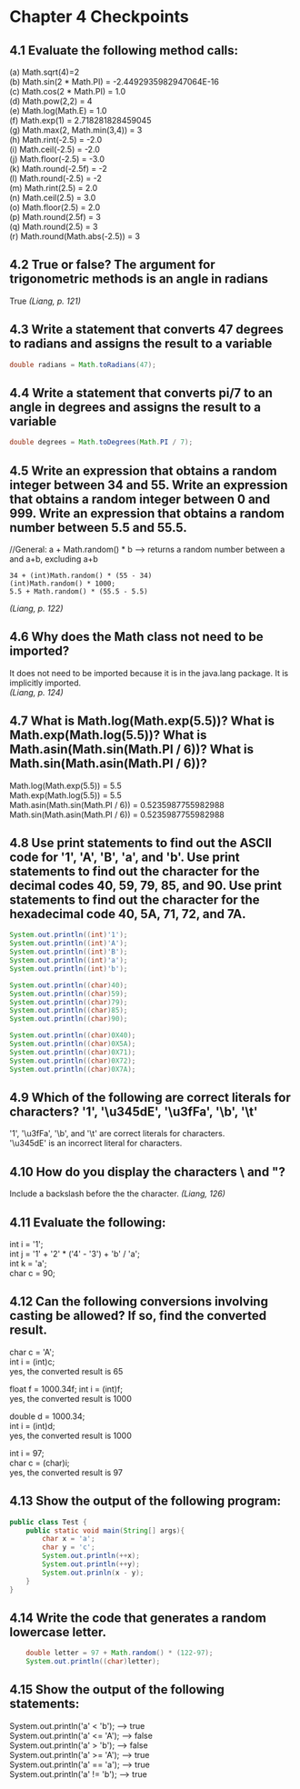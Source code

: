 # Chapter 4 Checkpoints

## 4.1 Evaluate the following method calls:  
(a) Math.sqrt(4)=2  
(b) Math.sin(2 * Math.PI) = -2.4492935982947064E-16    
(c) Math.cos(2 * Math.PI) = 1.0  
(d) Math.pow(2,2) = 4  
(e) Math.log(Math.E) = 1.0  
(f) Math.exp(1) = 2.718281828459045  
(g) Math.max(2, Math.min(3,4)) = 3  
(h) Math.rint(-2.5) = -2.0  
(i) Math.ceil(-2.5) = -2.0  
(j) Math.floor(-2.5) = -3.0  
(k) Math.round(-2.5f) = -2  
(l) Math.round(-2.5) = -2  
(m) Math.rint(2.5) = 2.0  
(n) Math.ceil(2.5) = 3.0  
(o) Math.floor(2.5) = 2.0  
(p) Math.round(2.5f) = 3  
(q) Math.round(2.5) = 3  
(r) Math.round(Math.abs(-2.5)) = 3  


## 4.2 True or false? The argument for trigonometric methods is an angle in radians  
True
*(Liang, p. 121)*


## 4.3 Write a statement that converts 47 degrees to radians and assigns the result to a variable  
```Java
double radians = Math.toRadians(47);
```


## 4.4 Write a statement that converts pi/7 to an angle in degrees and assigns the result to a variable
```Java
double degrees = Math.toDegrees(Math.PI / 7);
```


## 4.5 Write an expression that obtains a random integer between 34 and 55. Write an expression that obtains a random integer between 0 and 999. Write an expression that obtains a random number between 5.5 and 55.5.
//General: a + Math.random() * b --> returns a random number between a and a+b, excluding a+b
```
34 + (int)Math.random() * (55 - 34)  
(int)Math.random() * 1000;  
5.5 + Math.random() * (55.5 - 5.5)
```
*(Liang, p. 122)*

## 4.6 Why does the Math class not need to be imported?  
It does not need to be imported because it is in the java.lang package. It is implicitly imported.  
*(Liang, p. 124)*


## 4.7 What is Math.log(Math.exp(5.5))? What is Math.exp(Math.log(5.5))? What is Math.asin(Math.sin(Math.PI / 6))? What is Math.sin(Math.asin(Math.PI / 6))?  
Math.log(Math.exp(5.5)) = 5.5  
Math.exp(Math.log(5.5)) = 5.5  
Math.asin(Math.sin(Math.PI / 6)) = 0.5235987755982988  
Math.sin(Math.asin(Math.PI / 6)) = 0.5235987755982988  


## 4.8 Use print statements to find out the ASCII code for '1', 'A', 'B', 'a', and 'b'. Use print statements to find out the character for the decimal codes 40, 59, 79, 85, and 90. Use print statements to find out the character for the hexadecimal code 40, 5A, 71, 72, and 7A.  
```Java
System.out.println((int)'1');  
System.out.println((int)'A');
System.out.println((int)'B');
System.out.println((int)'a');
System.out.println((int)'b');

System.out.println((char)40);
System.out.println((char)59);
System.out.println((char)79);
System.out.println((char)85);
System.out.println((char)90);

System.out.println((char)0X40);
System.out.println((char)0X5A);
System.out.println((char)0X71);
System.out.println((char)0X72);
System.out.println((char)0X7A);
```

## 4.9 Which of the following are correct literals for characters? '1', '\u345dE', '\u3fFa', '\b', '\t'  
'1', '\u3fFa', '\b', and '\t' are correct literals for characters.  
'\u345dE' is an incorrect literal for characters. 

## 4.10 How do you display the characters \ and "?
Include a backslash before the the character.
*(Liang, 126)*

## 4.11 Evaluate the following:  
int i = '1';  
int j = '1' + '2' * ('4' - '3') + 'b' / 'a';  
int k = 'a';  
char c = 90;  

## 4.12 Can the following conversions involving casting be allowed? If so, find the converted result.  
char c = 'A';  
int i = (int)c;  
yes, the converted result is 65

float f = 1000.34f;
int i = (int)f;  
yes, the converted result is 1000

double d = 1000.34;  
int i = (int)d;  
yes, the converted result is 1000  

int i = 97;  
char c = (char)i;  
yes, the converted result is 97  

## 4.13 Show the output of the following program:
```Java
public class Test {
	public static void main(String[] args){
		char x = 'a';
		char y = 'c';
		System.out.println(++x);
		System.out.println(++y);
		System.out.prinln(x - y);
	}
}
```

## 4.14 Write the code that generates a random lowercase letter.
```Java
	double letter = 97 + Math.random() * (122-97);
	System.out.println((char)letter);
```

## 4.15 Show the output of the following statements:  
System.out.println('a' < 'b'); --> true  
System.out.println('a' <= 'A'); --> false  
System.out.println('a' > 'b'); --> false  
System.out.println('a' >= 'A'); --> true  
System.out.println('a' == 'a'); --> true  
System.out.println('a' != 'b'); --> true  


















